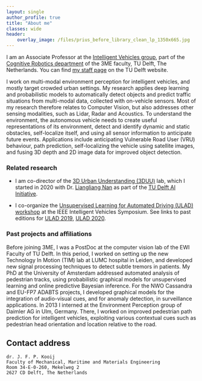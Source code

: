 ```yaml
---
layout: single
author_profile: true
title: "About me"
classes: wide
header:
    overlay_image: /files/prius_before_library_clean_lp_1350x665.jpg
---
```


I am an Associate Professor at the [Intelligent Vehicles group](http://intelligent-vehicles.org/), 
part of the [Cognitive Robotics department](http://cor.tudelft.nl/) of the 3ME faculty, TU Delft, The Netherlands.
You can find [my staff page](https://www.tudelft.nl/en/staff/j.f.p.kooij/) on the TU Delft website.

I work on multi-modal environment perception for intelligent vehicles, and mostly target crowded urban settings.
My research applies deep learning and probabilistic models to automatically detect objects and predict traffic situations from multi-modal data, collected with on-vehicle sensors. Most of my research therefore relates to Computer Vision, but also addresses other sensing modalities, such as Lidar, Radar and Acoustics.
To understand the environment, the autonomous vehicle needs to create useful representations of its environment, detect and identify dynamic and static obstacles, self-localize itself, and using all sensor information to anticipate future events. Applications include anticipating Vulnerable Road User (VRU) behaviour, path prediction, self-localizing the vehicle using satellite images, and fusing 3D depth and 2D image data for improved object detection.

### Related research
- I am co-director of the [3D Urban Understanding (3DUU)](https://www.tudelft.nl/en/ai/3duu/) lab, which I started in 2020 with Dr. [Liangliang Nan](https://3d.bk.tudelft.nl/liangliang/) as part of the [TU Delft AI Initiative](https://www.tudelft.nl/en/ai/).

- I co-organize the [Unsupervised Learning for Automated Driving (ULAD) workshop](http://ulad-workshop.com) at the IEEE Intelligent Vehicles Symposium. See links to past editions for [ULAD 2019](http://intelligent-vehicles.org/ulad-2019/), [ULAD 2020](http://intellgent-vehicles.org/ulad-2020/).


### Past projects and affiliations
Before joining 3ME, I was a PostDoc at the computer vision lab of the EWI Faculty of TU Delft.
In this period, I worked on setting up the new Technology In Motion (TIM) lab at LUMC hospital in Leiden, and developed new signal processing techniques to detect subtle tremors in patients.
My PhD at the University of Amsterdam addressed automated analysis of pedestrian tracks, using probabilistic graphical models for unsupervised learning and online predictive Bayesian inference.
For the NWO Cassandra and EU-FP7 ADABTS projects, I developed graphical models for the integration of audio-visual cues, and for anomaly detection, in surveillance applications. 
In 2013 I interned at the Environment Perception group of Daimler AG in Ulm, Germany.
There, I worked on improved pedestrian path prediction for intelligent vehicles,
exploiting various contextual cues such as pedestrian head orientation and location relative to the road.


## Contact address

    dr. J. F. P. Kooij
    Faculty of Mechanical, Maritime and Materials Engineering
    Room 34-E-0-260, Mekelweg 2
    2627 CD Delft, The Netherlands

